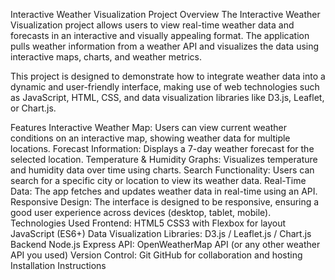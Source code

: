 Interactive Weather Visualization
Project Overview
The Interactive Weather Visualization project allows users to view real-time weather data and forecasts in an interactive and visually appealing format. The application pulls weather information from a weather API and visualizes the data using interactive maps, charts, and weather metrics.

This project is designed to demonstrate how to integrate weather data into a dynamic and user-friendly interface, making use of web technologies such as JavaScript, HTML, CSS, and data visualization libraries like D3.js, Leaflet, or Chart.js.

Features
Interactive Weather Map: Users can view current weather conditions on an interactive map, showing weather data for multiple locations.
Forecast Information: Displays a 7-day weather forecast for the selected location.
Temperature & Humidity Graphs: Visualizes temperature and humidity data over time using charts.
Search Functionality: Users can search for a specific city or location to view its weather data.
Real-Time Data: The app fetches and updates weather data in real-time using an API.
Responsive Design: The interface is designed to be responsive, ensuring a good user experience across devices (desktop, tablet, mobile).
Technologies Used
Frontend:
HTML5
CSS3 with Flexbox for layout
JavaScript (ES6+)
Data Visualization Libraries: D3.js / Leaflet.js / Chart.js
Backend
Node.js 
Express 
API:
OpenWeatherMap API (or any other weather API you used)
Version Control:
Git
GitHub for collaboration and hosting
Installation Instructions
